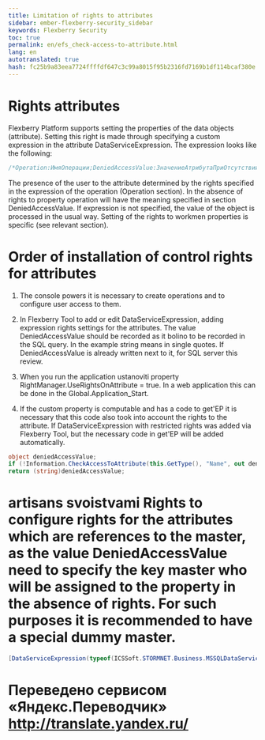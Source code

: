 ```yaml
--- 
title: Limitation of rights to attributes 
sidebar: ember-flexberry-security_sidebar 
keywords: Flexberry Security 
toc: true 
permalink: en/efs_check-access-to-attribute.html 
lang: en 
autotranslated: true 
hash: fc25b9a83eea7724ffffdf647c3c99a8015f95b2316fd7169b1df114bcaf380e 
--- 
```


# Rights attributes 
Flexberry Platform supports setting the properties of the data objects (attribute). Setting this right is made through specifying a custom expression in the attribute DataServiceExpression. The expression looks like the following: 

```cs
/*Operation:ИмяОперации;DeniedAccessValue:ЗначениеАтрибутаПриОтсутствииПрав*/
``` 


The presence of the user to the attribute determined by the rights specified in the expression of the operation (Operation section). In the absence of rights to property operation will have the meaning specified in section DeniedAccessValue. If expression is not specified, the value of the object is processed in the usual way. Setting of the rights to workmen properties is specific (see relevant section). 


# Order of installation of control rights for attributes 
1. The console powers it is necessary to create operations and to configure user access to them. 

2. In Flexberry Tool to add or edit DataServiceExpression, adding expression rights settings for the attributes. 
The value DeniedAccessValue should be recorded as it bolino to be recorded in the SQL query. In the example string means in single quotes. If DeniedAccessValue is already written next to it, for SQL server this review. 

3. When you run the application ustanoviti property RightManager.UseRightsOnAttribute = true. In a web application this can be done in the Global.Application_Start. 

4. If the custom property is computable and has a code to get'EP it is necessary that this code also took into account the rights to the attribute. If DataServiceExpression with restricted rights was added via Flexberry Tool, but the necessary code in get'EP will be added automatically. 

```cs
object deniedAccessValue;
if (!Information.CheckAccessToAttribute(this.GetType(), "Name", out deniedAccessValue))
return (string)deniedAccessValue;
``` 


# artisans svoistvami Rights to configure rights for the attributes which are references to the master, as the value DeniedAccessValue need to specify the key master who will be assigned to the property in the absence of rights. For such purposes it is recommended to have a special dummy master. 
```cs
[DataServiceExpression(typeof(ICSSoft.STORMNET.Business.MSSQLDataService), "/*Operation:ПросмотрАтрибутов;DeniedAccessvalue:'00000000-0000-0000-0000-000000000000'*/")]
```


 # Переведено сервисом «Яндекс.Переводчик» http://translate.yandex.ru/